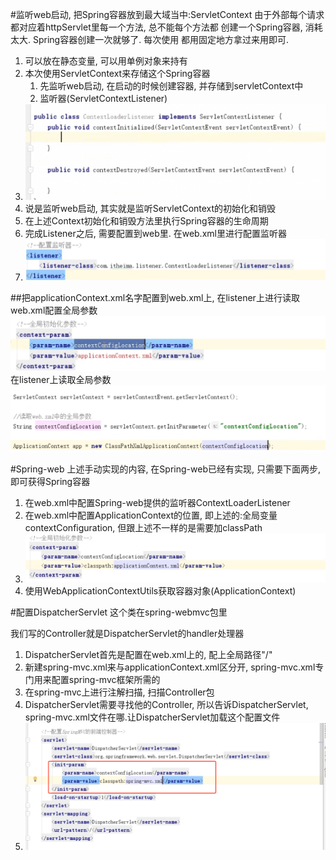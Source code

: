 #监听web启动, 把Spring容器放到最大域当中:ServletContext
由于外部每个请求都对应着httpServlet里每一个方法, 总不能每个方法都
创建一个Spring容器, 消耗太大. Spring容器创建一次就够了. 每次使用
都用固定地方拿过来用即可. 
1. 可以放在静态变量, 可以用单例对象来持有
2. 本次使用ServletContext来存储这个Spring容器
   1. 先监听web启动, 在启动的时候创建容器, 并存储到servletContext中
   2. 监听器(ServletContextListener)
3. ![img_26.png](img_26.png)
4. 说是监听web启动, 其实就是监听ServletContext的初始化和销毁
5. 在上述Context初始化和销毁方法里执行Spring容器的生命周期
6. 完成Listener之后, 需要配置到web里. 在web.xml里进行配置监听器
7. ![img_27.png](img_27.png)

##把applicationContext.xml名字配置到web.xml上, 在listener上进行读取
web.xml配置全局参数
![img_29.png](img_29.png)
在listener上读取全局参数
![img_28.png](img_28.png)

#Spring-web
上述手动实现的内容, 在Spring-web已经有实现, 只需要下面两步, 即可获得Spring容器
1. 在web.xml中配置Spring-web提供的监听器ContextLoaderListener
2. 在web.xml中配置ApplicationContext的位置, 即上述的:全局变量contextConfiguration, 但跟上述不一样的是需要加classPath
3. ![img_30.png](img_30.png)
4. 使用WebApplicationContextUtils获取容器对象(ApplicationContext)

#配置DispatcherServlet
这个类在spring-webmvc包里

我们写的Controller就是DispatcherServlet的handler处理器

1. DispatcherServlet首先是配置在web.xml上的, 配上全局路径"/"
2. 新建spring-mvc.xml来与applicationContext.xml区分开, spring-mvc.xml专门用来配置spring-mvc框架所需的
3. 在spring-mvc上进行注解扫描, 扫描Controller包
4. DispatcherServlet需要寻找他的Controller, 所以告诉DispatcherServlet, spring-mvc.xml文件在哪.让DispatcherServlet加载这个配置文件
5. ![img_31.png](img_31.png)
